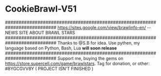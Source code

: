 # CookieBrawl-V51
###########################################################################
https://sites.google.com/view/brawlinfo-en/ -- NEWS SITE ABOUT BRAWL STARS
###########################################################################
Thanks to @S.B for idea.
Use pythen, my language based on Python, Bash, Lua **will soon release**
###########################################################################
Support me, buying the gems on https://store.supercell.com/game/brawlstars.
Tag for donation, or other: #8YGCGVV8Y
( PROJECT ISN'T FINISHED )
